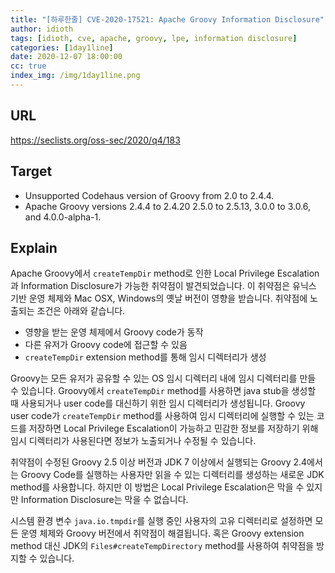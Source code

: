 ```yaml
---
title: "[하루한줄] CVE-2020-17521: Apache Groovy Information Disclosure"
author: idioth
tags: [idioth, cve, apache, groovy, lpe, information disclosure]
categories: [1day1line]
date: 2020-12-07 18:00:00
cc: true
index_img: /img/1day1line.png
---
```


## URL 

https://seclists.org/oss-sec/2020/q4/183



## Target

- Unsupported Codehaus version of Groovy from 2.0 to 2.4.4.
- Apache Groovy versions 2.4.4 to 2.4.20 2.5.0 to 2.5.13, 3.0.0 to 3.0.6, and 4.0.0-alpha-1.



## Explain

Apache Groovy에서 `createTempDir` method로 인한 Local Privilege Escalation과 Information Disclosure가 가능한 취약점이 발견되었습니다. 이 취약점은 유닉스 기반 운영 체제와 Mac OSX, Windows의 옛날 버전이 영향을 받습니다. 취약점에 노출되는 조건은 아래와 같습니다.

- 영향을 받는 운영 체제에서 Groovy code가 동작
- 다른 유저가 Groovy code에 접근할 수 있음
- `createTempDir` extension method를 통해 임시 디렉터리가 생성

Groovy는 모든 유저가 공유할 수 있는 OS 임시 디렉터리 내에 임시 디렉터리를 만들 수 있습니다. Groovy에서 `createTempDir` method를 사용하면 java stub을 생성할 때 사용되거나 user code를 대신하기 위한 임시 디렉터리가 생성됩니다. Groovy user code가 `createTempDir` method를 사용하여 임시 디렉터리에 실행할 수 있는 코드를 저장하면 Local Privilege Escalation이 가능하고 민감한 정보를 저장하기 위해 임시 디렉터리가 사용된다면 정보가 노출되거나 수정될 수 있습니다.

취약점이 수정된 Groovy 2.5 이상 버전과 JDK 7 이상에서 실행되는 Groovy 2.4에서는 Groovy Code를 실행하는 사용자만 읽을 수 있는 디렉터리를 생성하는 새로운 JDK method를 사용합니다. 하지만 이 방법은 Local Privilege Escalation은 막을 수 있지만 Information Disclosure는 막을 수 없습니다.

시스템 환경 변수 `java.io.tmpdir`를 실행 중인 사용자의 고유 디렉터리로 설정하면 모든 운영 체제와 Groovy 버전에서 취약점이 해결됩니다. 혹은 Groovy extension method 대신 JDK의 `Files#createTempDirectory` method를 사용하여 취약점을 방지할 수 있습니다.